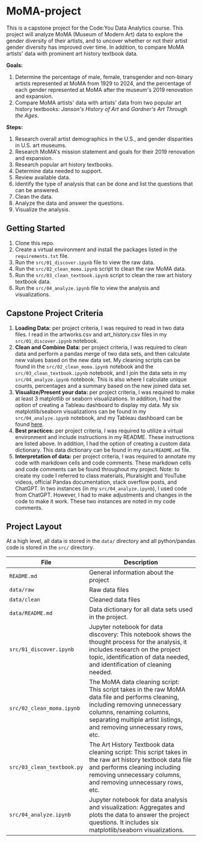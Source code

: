 # MoMA-project
This is a capstone project for the Code:You Data Analytics course. This project will analyze MoMA (Museum of Modern Art) data to explore the gender diversity of their artists, and to uncover whether or not their artist gender diversity has improved over time. In addition, to compare MoMA artists' data with prominent art history textbook data. 

**Goals:**
1. Determine the percentage of male, female, transgender and non-binary artists represented at MoMA from 1929 to 2024, and the percentage of each gender represented at MoMA after the museum's 2019 renovation and expansion. 
2. Compare MoMA artists' data with artists' data from two popular art history textbooks: *Janson's History of Art* and *Gardner's Art Through the Ages*.

**Steps:**
1. Research overall artist demographics in the U.S., and gender disparities in U.S. art museums.
2. Research MoMA's mission statement and goals for their 2019 renovation and expansion. 
3. Research popular art history textbooks.
4. Determine data needed to support.
5. Review available data.
6. Identify the type of analysis that can be done and list the questions that can be answered.
7. Clean the data.
8. Analyze the data and answer the questions.
9. Visualize the analysis.

## Getting Started

1. Clone this repo.
2. Create a virtual environment and install the packages listed in the `requirements.txt` file.
3. Run the `src/01_discover.ipynb` file to view the raw data.
4. Run the `src/02_clean_moma.ipynb` script to clean the raw MoMA data.
5. Run the `src/03_clean_textbook.ipynb` script to clean the raw art history textbook data.
6. Run the `src/04_analyze.ipynb` file to view the analysis and visualizations.

## Capstone Project Criteria

1. **Loading Data:** per project criteria, I was required to read in two data files. I read in the artworks.csv and art_history.csv files in my `src/01_discover.ipynb` notebook.
2. **Clean and Combine Data:** per project criteria, I was required to clean data and perform a pandas merge of two data sets, and then calculate new values based on the new data set. My cleaning scripts can be found in the `src/02_clean_moma.ipynb` notebook and the `src/03_clean_textbook.ipynb` notebook, and I join the data sets in my `src/04_analyze.ipynb` notebook. This is also where I calculate unique counts, percentages and a summary based on the new joined data set. 
3. **Visualize/Present your data:** per project criteria, I was required to make at least 3 matplotlib or seaborn visualizations. In addition, I had the option of creating a Tableau dashboard to display my data. My six matplotlib/seaborn visualizations can be found in my `src/04_analyze.ipynb` notebook, and my Tableau dashboard can be found [here](https://public.tableau.com/views/MoMAProject/MoMAProjectDashboard?:language=en-US&:sid=&:redirect=auth&:display_count=n&:origin=viz_share_link).
4. **Best practices:** per project criteria, I was required to utilize a virtual environment and include instructions in my README. These instructions are listed above. In addition, I had the option of creating a custom data dictionary. This data dictionary can be found in my `data/README.md` file.
5. **Interpretation of data:** per project criteria, I was required to annotate my code with markdown cells and code comments. These markdown cells and code comments can be found throughout my project. Note: to create my code I referred to class materials, Pluralsight and YouTube videos, official Pandas documentation, stack overflow posts, and ChatGPT. In two instances (in my `src/04_analyze.ipynb`), I used code from ChatGPT. However, I had to make adjustments and changes in the code to make it work. These two instances are noted in my code comments.  


## Project Layout

At a high level, all data is stored in the `data/` directory and all python/pandas code is stored in the `src/` directory.

| File | Description |
| ---- | ----------- |
| `README.md` | General information about the project |
| `data/raw` | Raw data files |
| `data/clean` | Cleaned data files |
| `data/README.md` | Data dictionary for all data sets used in the project. |
| `src/01_discover.ipynb` | Jupyter notebook for data discovery: This notebook shows the thought process for the analysis, it includes research on the project topic, identification of data needed, and identification of cleaning needed. |
| `src/02_clean_moma.ipynb` | The MoMA data cleaning script: This script takes in the raw MoMA data file and performs cleaning, including removing unnecessary columns, renaming columns, separating multiple artist listings, and removing unnecessary rows, etc. |
| `src/03_clean_textbook.py` | The Art History Textbook data cleaning script: This script takes in the raw art history textbook data file and performs cleaning including removing unnecessary columns, and removing unnecessary rows, etc. |
| `src/04_analyze.ipynb` | Jupyter notebook for data analysis and visualization: Aggregates and plots the data to answer the project questions. It includes six matplotlib/seaborn visualizations. |


